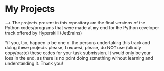 # My Projects

--> The projects present in this repository are the final versions of the Python codes/programs that were made at my end for the Python developer track offered by Hyperskill (JetBrains)

*if you, too, happen to be one of the persons undertaking this track and doing these projects, please, I request, please, do NOT use (blindly copy/paste) these codes for your task submission. It would only be your loss in the end, as there is no point doing something without learning and understanding it. Thank you!
